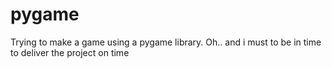 # pygame
Trying to make a game using a pygame library. Oh.. and i must to be in time to deliver the project on time
